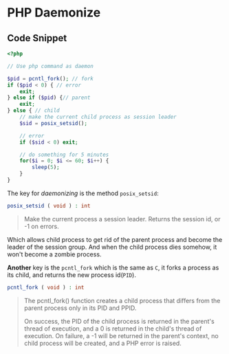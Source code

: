 # PHP Daemonize

## Code Snippet

```php
<?php

// Use php command as daemon

$pid = pcntl_fork(); // fork
if ($pid < 0) { // error
    exit;
} else if ($pid) {// parent
    exit;
} else { // child
    // make the current child process as session leader
    $sid = posix_setsid();

    // error
    if ($sid < 0) exit;

    // do something for 5 minutes
    for($i = 0; $i <= 60; $i++) {
        sleep(5);
    }
}
```

The key for _daemonizing_ is the method `posix_setsid`:

```php
posix_setsid ( void ) : int
```

> Make the current process a session leader. Returns the session id, or -1 on errors.

Which allows child process to get rid of the parent process and become the leader of the session group. And when the child process dies somehow, it won't become a zombie process.

**Another** key is the `pcntl_fork` which is the same as `C`, it forks a process as its child, and returns the new process id(`PID`).

```php
pcntl_fork ( void ) : int
```

> The pcntl_fork() function creates a child process that differs from the parent process only in its PID and PPID.
> 
> On success, the PID of the child process is returned in the parent's thread of execution, and a 0 is returned in the child's thread of execution. On failure, a -1 will be returned in the parent's context, no child process will be created, and a PHP error is raised.